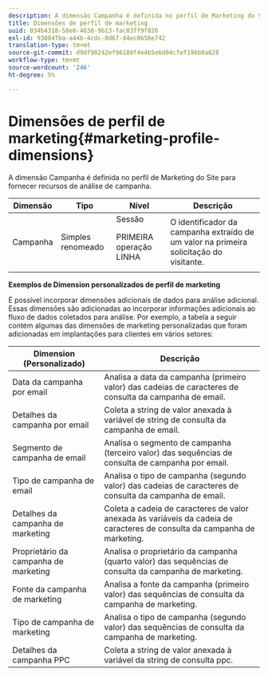 ```yaml
---
description: A dimensão Campanha é definida no perfil de Marketing do Site para fornecer recursos de análise de campanha.
title: Dimensões de perfil de marketing
uuid: 034b4318-58e6-4638-9b13-fac83ff9f826
exl-id: 93804fba-a44b-4cdc-8d67-d4ec0656e742
translation-type: tm+mt
source-git-commit: d9df90242ef96188f4e4b5e6d04cfef196b0a628
workflow-type: tm+mt
source-wordcount: '246'
ht-degree: 5%

---
```


# Dimensões de perfil de marketing{#marketing-profile-dimensions}

A dimensão Campanha é definida no perfil de Marketing do Site para fornecer recursos de análise de campanha.

<table id="table_27A4B8247F6D4E18BD61041CED7D8805"> 
 <thead> 
  <tr> 
   <th colname="col1" class="entry"> Dimensão </th> 
   <th colname="col2" class="entry"> Tipo </th> 
   <th colname="col3" class="entry"> Nível </th> 
   <th colname="col4" class="entry"> Descrição </th> 
  </tr> 
 </thead>
 <tbody> 
  <tr> 
   <td colname="col1"> Campanha </td> 
   <td colname="col2"> Simples renomeado </td> 
   <td colname="col3">Sessão <p>PRIMEIRA operação LINHA </p></td> 
   <td colname="col4"> O identificador da campanha extraído de um valor na primeira solicitação do visitante. </td> 
  </tr> 
 </tbody> 
</table>

**Exemplos de Dimension personalizados de perfil de marketing**

É possível incorporar dimensões adicionais de dados para análise adicional. Essas dimensões são adicionadas ao incorporar informações adicionais ao fluxo de dados coletados para análise. Por exemplo, a tabela a seguir contém algumas das dimensões de marketing personalizadas que foram adicionadas em implantações para clientes em vários setores:

| Dimension (Personalizado) | Descrição |
|---|---|
| Data da campanha por email | Analisa a data da campanha (primeiro valor) das cadeias de caracteres de consulta da campanha de email. |
| Detalhes da campanha por email | Coleta a string de valor anexada à variável de string de consulta da campanha de email. |
| Segmento de campanha de email | Analisa o segmento de campanha (terceiro valor) das sequências de consulta de campanha por email. |
| Tipo de campanha de email | Analisa o tipo de campanha (segundo valor) das cadeias de caracteres de consulta da campanha de email. |
| Detalhes da campanha de marketing | Coleta a cadeia de caracteres de valor anexada às variáveis da cadeia de caracteres de consulta da campanha de marketing. |
| Proprietário da campanha de marketing | Analisa o proprietário da campanha (quarto valor) das sequências de consulta da campanha de marketing. |
| Fonte da campanha de marketing | Analisa a fonte da campanha (primeiro valor) das sequências de consulta da campanha de marketing. |
| Tipo de campanha de marketing | Analisa o tipo de campanha (segundo valor) das sequências de consulta da campanha de marketing. |
| Detalhes da campanha PPC | Coleta a string de valor anexada à variável da string de consulta ppc. |
